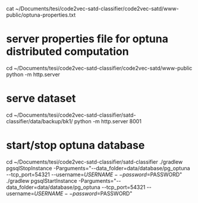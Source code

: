 
cat ~/Documents/tesi/code2vec-satd-classifier/code2vec-satd/www-public/optuna-properties.txt

# server properties file for optuna distributed computation
cd ~/Documents/tesi/code2vec-satd-classifier/code2vec-satd/www-public
python -m http.server


# serve dataset 
cd ~/Documents/tesi/code2vec-satd-classifier/satd-classifier/data/backup/bk1/
python -m http.server 8001

# start/stop optuna database
cd ~/Documents/tesi/code2vec-satd-classifier/satd-classifier
./gradlew pgsqlStopInstance -Parguments="--data_folder=data/database/pg_optuna --tcp_port=54321 --username=$USERNAME --password=$PASSWORD"
./gradlew pgsqlStartInstance -Parguments="--data_folder=data/database/pg_optuna --tcp_port=54321 --username=$USERNAME --password=$PASSWORD"
